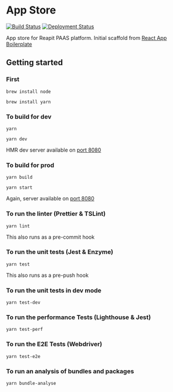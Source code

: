 # App Store

[![Build Status](https://dev.azure.com/reapit/App%20Store/_apis/build/status/reapit.app-store?branchName=develop)](https://dev.azure.com/reapit/App%20Store/_build/latest?definitionId=12&branchName=develop)
[![Deployment Status](https://vsrm.dev.azure.com/reapit/_apis/public/Release/badge/ce5c2b72-fc0b-47b0-a94b-cc369120b059/2/2)](http://reapit-app-store.s3-website.eu-west-2.amazonaws.com/)

App store for Reapit PAAS platform. Initial scaffold from [React App Boilerplate](https://github.com/reapit/react-app)

## Getting started

### First

```
brew install node

brew install yarn
```

### To build for dev

```
yarn

yarn dev
```

HMR dev server available on [port 8080](http://localhost:8080)

### To build for prod

```
yarn build

yarn start
```

Again, server available on [port 8080](http://localhost:8080)

### To run the linter (Prettier & TSLint)

```
yarn lint
```

This also runs as a pre-commit hook

### To run the unit tests (Jest & Enzyme)

```
yarn test
```

This also runs as a pre-push hook

### To run the unit tests in dev mode

```
yarn test-dev
```

### To run the performance Tests (Lighthouse & Jest)

```
yarn test-perf
```

### To run the E2E Tests (Webdriver)

```
yarn test-e2e
```

### To run an analysis of bundles and packages

```
yarn bundle-analyse
```
